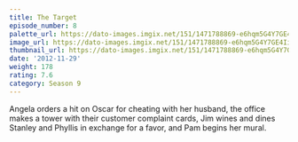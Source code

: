 ```yaml
---
title: The Target
episode_number: 8
palette_url: https://dato-images.imgix.net/151/1471788869-e6hqm5G4Y7GE4Ii9o5reSGuu4RF.jpg?ixlib=rb-1.1.0&ch=DPR%2CWidth&auto=enhance&palette=json
image_url: https://dato-images.imgix.net/151/1471788869-e6hqm5G4Y7GE4Ii9o5reSGuu4RF.jpg?ixlib=rb-1.1.0&ch=DPR%2CWidth&auto=compress%2Cformat&w=500
thumbnail_url: https://dato-images.imgix.net/151/1471788869-e6hqm5G4Y7GE4Ii9o5reSGuu4RF.jpg?ixlib=rb-1.1.0&ch=DPR%2CWidth&auto=enhance&w=500&h=280&fit=crop&fm=jpg
date: '2012-11-29'
weight: 178
rating: 7.6
category: Season 9
---
```


Angela orders a hit on Oscar for cheating with her husband, the office makes a tower with their customer complaint cards, Jim wines and dines Stanley and Phyllis in exchange for a favor, and Pam begins her mural.